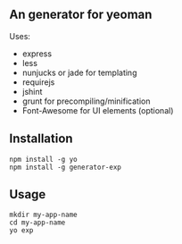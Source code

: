 ## An generator for yeoman

Uses:

* express
* less
* nunjucks or jade for templating
* requirejs
* jshint
* grunt for precompiling/minification
* Font-Awesome for UI elements (optional)

## Installation

```
npm install -g yo
npm install -g generator-exp
```

## Usage

```
mkdir my-app-name
cd my-app-name
yo exp
```
